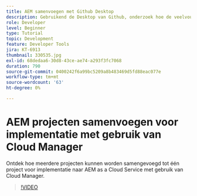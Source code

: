```yaml
---
title: AEM samenvoegen met Github Desktop
description: Gebruikend de Desktop van Github, onderzoek hoe de veelvoudige projecten aan in één enkel project voor plaatsing aan AEM as a Cloud Service kunnen worden samengevoegd gebruikend de Manager van de Wolk.
role: Developer
level: Beginner
type: Tutorial
topic: Development
feature: Developer Tools
jira: KT-6913
thumbnail: 330535.jpg
exl-id: 68dedaa6-30d8-43ce-ae74-a293f3fc7068
duration: 790
source-git-commit: 0400242f6a99bc5209a8b483469d5fd88eac077e
workflow-type: tm+mt
source-wordcount: '63'
ht-degree: 0%

---
```


# AEM projecten samenvoegen voor implementatie met gebruik van Cloud Manager

Ontdek hoe meerdere projecten kunnen worden samengevoegd tot één project voor implementatie naar AEM as a Cloud Service met gebruik van Cloud Manager.

>[!VIDEO](https://video.tv.adobe.com/v/330535?quality=12&learn=on)
